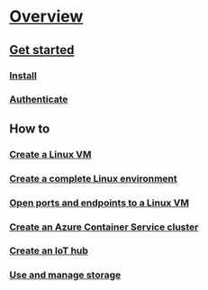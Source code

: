 # [Overview](old-and-new-clis.md)
## [Get started](get-started-with-az-cli2.md)
### [Install](install-az-cli2.md)
### [Authenticate](authenticate-az-cli2.md)
## How to
### [Create a Linux VM](..\..\azure\virtual-machines\virtual-machines-linux-quick-create-cli?toc=%2fcli%2fazure%2ftoc.json)
### [Create a complete Linux environment](..\..\azure\virtual-machines\virtual-machines-linux-create-cli-complete?toc=%2fcli%2fazure%2ftoc.json)
### [Open ports and endpoints to a Linux VM](..\..\azure\virtual-machines\virtual-machines-linux-nsg-quickstart?toc=%2fcli%2fazure%2ftoc.json)
### [Create an Azure Container Service cluster](..\..\azure\container-service\container-service-create-acs-cluster-cli?toc=%2fcli%2fazure%2ftoc.json)
### [Create an IoT hub](..\..\azure\iot-hub\iot-hub-create-using-cli?toc=%2fcli%2fazure%2ftoc.json)
### [Use and manage storage](..\..\azure\storage\storage-azure-cli?toc=%2fcli%2fazure%2ftoc.json)
